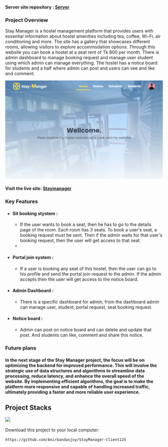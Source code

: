 #### Server site repository : [Server](https://github.com/Anirbandasjoy/StayManger-Server)

### Project Overview

Stay Manager is a hostel management platform that provides users with essential information about hostel amenities including tea, coffee, Wi-Fi, air conditioning and more. The site has a gallery that showcases different rooms, allowing visitors to explore accommodation options. Through this website you can book a hostel at a seat rent of Tk 800 per month. There is admin dashboard to manage booking request and manage user student using which admin can manage everything. The hostel has a notice board for students and a half where admin can post and users can see and like and comment.

![Staymanager Demo](./src/statics/images/stay.png)

#### Visit the live site: [Staymanager](https://staymanager404.vercel.app)

### Key Features

- #### Sit booking stystem :
  - If the user wants to book a seat, then he has to go to the details page of the room. Each room has 3 seats. To book a user's seat, a booking request must be sent. Then if the admin waits for that user's booking request, then the user will get access to that seat.
  -
- #### Portal join system :

  - If a user is booking any seat of this hostel, then the user can go to his profile and send the portal join request to the admin. If the admin accepts then the user will get access to the notice board.

- #### Admin Dashboard :

  - There is a specific dashboard for admin, from the dashboard admin can manage user, student, portal request, seat booking request.

- #### Notice board :
  - Admin can post on notice board and can delete and update that post. And students can like, comment and share this notice.

### Future plans

#### In the next stage of the Stay Manager project, the focus will be on optimizing the backend for improved performance. This will involve the strategic use of data structures and algorithms to streamline data processing, reduce latency, and enhance the overall speed of the website. By implementing efficient algorithms, the goal is to make the platform more responsive and capable of handling increased traffic, ultimately providing a faster and more reliable user experience.

## Project Stacks

<p align="left">
  <a href="https://skillicons.dev">
    <img src="https://skillicons.dev/icons?i=next,ts,express,mongodb,tailwindcss" />
  </a>
</p>

Download this project to your local computer:

```bash
https://github.com/Anirbandasjoy/StayManager-Client125
```
